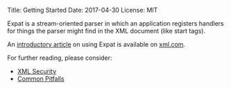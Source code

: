 Title: Getting Started
Date: 2017-04-30
License: MIT

Expat is a stream-oriented parser in which an application registers handlers
for things the parser might find in the XML document (like start tags).

An [introductory article](https://www.xml.com/pub/1999/09/expat/index.html)
on using Expat is available on
[xml.com](https://www.xml.com/pub/1999/09/expat/index.html).


For further reading, please consider:

* [XML Security](../xml-security/)
* [Common Pitfalls](../common-pitfalls/)

